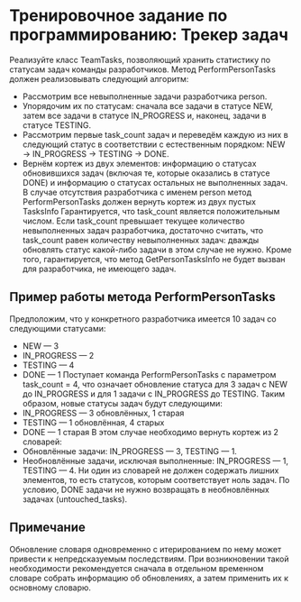 # Тренировочное задание по программированию: Трекер задач
Реализуйте класс TeamTasks, позволяющий хранить статистику по статусам задач команды разработчиков.
Метод PerformPersonTasks должен реализовывать следующий алгоритм:
* Рассмотрим все невыполненные задачи разработчика person.
* Упорядочим их по статусам: сначала все задачи в статусе NEW, затем все задачи в статусе IN_PROGRESS и, наконец, задачи в статусе TESTING.
* Рассмотрим первые task_count задач и переведём каждую из них в следующий статус в соответствии с естественным порядком: NEW → IN_PROGRESS → TESTING → DONE.
* Вернём кортеж из двух элементов: информацию о статусах обновившихся задач (включая те, которые оказались в статусе DONE) и информацию о статусах остальных не выполненных задач.
В случае отсутствия разработчика с именем person метод PerformPersonTasks должен вернуть кортеж из двух пустых TasksInfo
Гарантируется, что task_count является положительным числом. Если task_count превышает текущее количество невыполненных задач разработчика, достаточно считать, что task_count равен количеству невыполненных задач: дважды обновлять статус какой-либо задачи в этом случае не нужно.
Кроме того, гарантируется, что метод GetPersonTasksInfo не будет вызван для разработчика, не имеющего задач.

## Пример работы метода PerformPersonTasks
Предположим, что у конкретного разработчика имеется 10 задач со следующими статусами:
* NEW — 3
* IN_PROGRESS — 2
* TESTING — 4
* DONE — 1
Поступает команда PerformPersonTasks с параметром task_count = 4, что означает обновление статуса для 3 задач c NEW до IN_PROGRESS и для 1 задачи с IN_PROGRESS до TESTING. Таким образом, новые статусы задач будут следующими:
* IN_PROGRESS — 3 обновлённых, 1 старая
* TESTING — 1 обновлённая, 4 старых
* DONE — 1 старая
В этом случае необходимо вернуть кортеж из 2 словарей:
* Обновлённые задачи: IN_PROGRESS — 3, TESTING — 1.
* Необновлённые задачи, исключая выполненные: IN_PROGRESS — 1, TESTING — 4.
Ни один из словарей не должен содержать лишних элементов, то есть статусов, которым соответствует ноль задач.
По условию, DONE задачи не нужно возвращать в необновлённых задачах (untouched_tasks).
## Примечание
Обновление словаря одновременно с итерированием по нему может привести к непредсказуемым последствиям. При возникновении такой необходимости рекомендуется сначала в отдельном временном словаре собрать информацию об обновлениях, а затем применить их к основному словарю.
